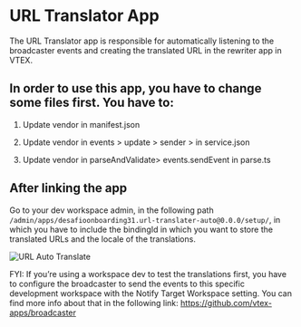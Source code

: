 # URL Translator App


The URL Translator app is responsible for automatically listening to the broadcaster events and creating the translated URL in the rewriter app in VTEX. 

## In order to use this app, you have to change some files first. You have to:

1) Update vendor in manifest.json

2) Update vendor in events > update > sender > in service.json

3) Update vendor in parseAndValidate> events.sendEvent in parse.ts

## After linking the app 
Go to your dev workspace admin, in the following path `/admin/apps/desafioonboarding31.url-translater-auto@0.0.0/setup/`, in which you have to include the bindingId in which you want to store the translated URLs and the locale of the translations.

![URL Auto Translate](https://github.com/edubarbo/URL-Translator/assets/111549347/c672b664-f363-45c6-a73e-9abf9971b817)

FYI: If you’re using a workspace dev to test the translations first, you have to configure the broadcaster to send the events to this specific development workspace with the Notify Target Workspace setting. You can find more info about that in the following link: https://github.com/vtex-apps/broadcaster


